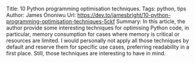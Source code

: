 Title: 10 Python programming optimisation techniques.
Tags: python, tips
Author: James Ononiwu
Url: https://dev.to/jamesbright/10-python-programming-optimisation-techniques-5ckf
Summary: In this article, the author provide some interesting techniques for optimising Python code, in particular, memory consumption for cases where memory is critical or resources are limited. I would personally not apply all those techniques by default and reserve them for specific use cases, preferring readability in a first place. Still, those techniques are interesting to have in mind.

